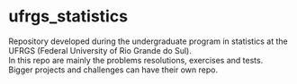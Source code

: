 # ufrgs_statistics
Repository developed during the undergraduate program in statistics at the UFRGS (Federal University of Rio Grande do Sul).  
In this repo are mainly the problems resolutions, exercises and tests.  
Bigger projects and challenges can have their own repo.
